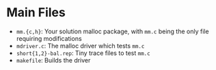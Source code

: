 # Main Files
- `mm.{c,h}`: Your solution malloc package, with `mm.c` being the only file requiring modifications
- `mdriver.c`: The malloc driver which tests `mm.c`
- `short{1,2}-bal.rep`: Tiny trace files to test `mm.c`
- `makefile`: Builds the driver 
